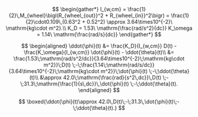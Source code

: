 $$
\begin{gather*}
I_{w,cm}
= \frac{1}{2}\,M_{wheel}\bigl(R_{wheel_{out}}^2 + R_{wheel_{in}}^2\bigr)
= \frac{1}{2}\cdot0.109\,(0.63^2 + 0.52^2)
\approx 3.64\times10^{-2}\ \mathrm{kg\cdot m^2}.\\
K_D = 1.53\ \mathrm{\frac{rad/s^2}{dc}}
K_\omega = 1.14\ \mathrm{\frac{rad/s}{dc}}
\end{gather*}
$$

$$
\begin{aligned}
\ddot{\phi}(t) &= \frac{K_D}{I_{w,cm}} D(t) - \frac{K_\omega}{I_{w,cm}} \dot{\phi}(t) - \ddot{\theta}(t)\\
&= \frac{1.53\;\mathrm{rad/s^2/dc}}{3.64\times10^{-2}\;\mathrm{kg\cdot m^2}}\;D(t)
\;-\;\frac{1.14\;\mathrm{rad/s/dc}}{3.64\times10^{-2}\;\mathrm{kg\cdot m^2}}\;\dot{\phi}(t)
\;-\;\ddot{\theta}(t)\\
&\approx 42.0\;\mathrm{\frac{rad}{s^2\,dc}}\,D(t)
\;-\;31.3\;\mathrm{\frac{1}{s\,dc}}\,\dot{\phi}(t)
\;-\;\ddot{\theta}(t).
\end{aligned}
$$

$$
\boxed{\ddot{\phi}(t)\approx 42.0\,D(t)\;-\;31.3\,\dot{\phi}(t)\;-\;\ddot{\theta}(t).}
$$
